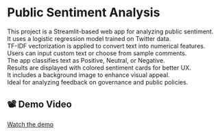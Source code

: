 # Public Sentiment Analysis

This project is a Streamlit-based web app for analyzing public sentiment.  
It uses a logistic regression model trained on Twitter data.  
TF-IDF vectorization is applied to convert text into numerical features.  
Users can input custom text or choose from sample comments.  
The app classifies text as Positive, Neutral, or Negative.  
Results are displayed with colored sentiment cards for better UX.  
It includes a background image to enhance visual appeal.  
Ideal for analyzing feedback on governance and public policies.
 
## 📽 Demo Video
[Watch the demo](policy.webm)

